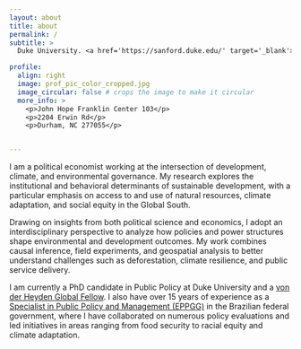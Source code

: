 ```yaml
---
layout: about
title: about
permalink: /
subtitle: >
  Duke University. <a href='https://sanford.duke.edu/' target='_blank'>Sanford School of Public Policy</a>

profile:
  align: right
  image: prof_pic_color_cropped.jpg
  image_circular: false # crops the image to make it circular
  more_info: >
    <p>John Hope Franklin Center 103</p>
    <p>2204 Erwin Rd</p>
    <p>Durham, NC 277055</p>


---
```


I am a political economist working at the intersection of development, climate, and environmental governance. My research explores the institutional and behavioral determinants of sustainable development, with a particular emphasis on access to and use of natural resources, climate adaptation, and social equity in the Global South.

Drawing on insights from both political science and economics, I adopt an interdisciplinary perspective to analyze how policies and power structures shape environmental and development outcomes. My work combines causal inference, field experiments, and geospatial analysis to better understand challenges such as deforestation, climate resilience, and public service delivery.

I am currently a PhD candidate in Public Policy at Duke University and a <a href='https://jhfc.duke.edu/academics/vdhfellows/' target='_blank'>von der Heyden Global Fellow</a>. I also have over 15 years of experience as a <a href='https://anesp.org.br/english' target='_blank'>Specialist in Public Policy and Management (EPPGG)</a> in the Brazilian federal government, where I have collaborated on numerous policy evaluations and led initiatives in areas ranging from food security to racial equity and climate adaptation.


